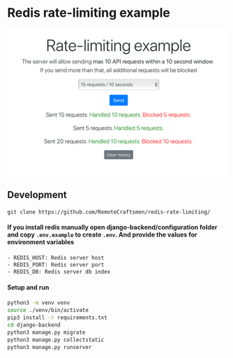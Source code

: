 # Redis rate-limiting example

![alt text](preview.png)

## Development

```
git clone https://github.com/RemoteCraftsmen/redis-rate-limiting/
```
#### If you install redis manually open django-backend/configuration folder and copy `.env.example` to create `.env`. And provide the values for environment variables
    - REDIS_HOST: Redis server host
    - REDIS_PORT: Redis server port
    - REDIS_DB: Redis server db index


#### Setup and run 
``` sh
python3 -m venv venv
source ./venv/bin/activate
pip3 install -r requirements.txt
cd django-backend
python3 manage.py migrate
python3 manage.py collectstatic
python3 manage.py runserver

```

